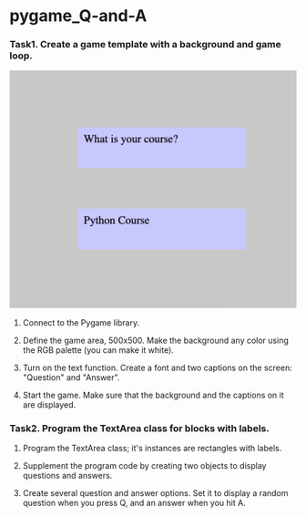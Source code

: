 # pygame_Q-and-A
### Task1. Create a game template with a background and game loop.

<img src="image.png" width="700"/>

1. Connect to the Pygame library.

2. Define the game area, 500x500. Make the background any color using the RGB palette (you can make it white).

3. Turn on the text function. Create a font and two captions on the screen: "Question" and "Answer".

4. Start the game. Make sure that the background and the captions on it are displayed.

### Task2. Program the TextArea class for blocks with labels.
1. Program the TextArea class; it's instances are rectangles with labels.

2. Supplement the program code by creating two objects to display questions and answers.

3. Create several question and answer options. Set it to display a random question when you press Q, and an answer when you hit A.